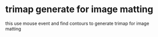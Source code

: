 # trimap generate for image matting
this use mouse event and find contours to generate trimap for image matting
